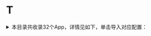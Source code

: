 # T
<details>
<summary>
本目录共收录32个App，详情见如下，单击导入对应配置：
</summary>

- [Talkatone](https://quantumult.app/x/open-app/add-resource?remote-resource=%7B%22filter_remote%22%3A%20%5B%22https%3A%2F%2Fraw.githubusercontent.com%2Fzirawell%2FR-Store%2Fmain%2FRule%2FQuanX%2FAdblock%2FApp%2FT%2FTalkatone%2Ffilter%2Ftalkatone.list%2C%20tag%3DTalkatone%22%5D%2C%22rewrite_remote%22%3A%20%5B%22https%3A%2F%2Fraw.githubusercontent.com%2Fzirawell%2FR-Store%2Fmain%2FRule%2FQuanX%2FAdblock%2FApp%2FT%2FTalkatone%2Frewrite%2Ftalkatone.conf%2C%20tag%3DTalkatone%22%5D%7D)
- [Taptap](https://quantumult.app/x/open-app/add-resource?remote-resource=%7B%22rewrite_remote%22%3A%20%5B%22https%3A%2F%2Fraw.githubusercontent.com%2Fzirawell%2FR-Store%2Fmain%2FRule%2FQuanX%2FAdblock%2FApp%2FT%2FTaptap%2Frewrite%2Ftaptap.conf%2C%20tag%3DTaptap%22%5D%7D)
- [TopWidgets](https://quantumult.app/x/open-app/add-resource?remote-resource=%7B%22rewrite_remote%22%3A%20%5B%22https%3A%2F%2Fraw.githubusercontent.com%2Fzirawell%2FR-Store%2Fmain%2FRule%2FQuanX%2FAdblock%2FApp%2FT%2FTopWidgets%2Frewrite%2Ftopwidgets.conf%2C%20tag%3DTopWidgets%22%5D%7D)
- [Trip](https://quantumult.app/x/open-app/add-resource?remote-resource=%7B%22filter_remote%22%3A%20%5B%22https%3A%2F%2Fraw.githubusercontent.com%2Fzirawell%2FR-Store%2Fmain%2FRule%2FQuanX%2FAdblock%2FApp%2FT%2FTrip%2Ffilter%2Ftrip.list%2C%20tag%3DTrip%22%5D%2C%22rewrite_remote%22%3A%20%5B%22https%3A%2F%2Fraw.githubusercontent.com%2Fzirawell%2FR-Store%2Fmain%2FRule%2FQuanX%2FAdblock%2FApp%2FT%2FTrip%2Frewrite%2Ftrip.conf%2C%20tag%3DTrip%22%5D%7D)
- [TubeMax](https://quantumult.app/x/open-app/add-resource?remote-resource=%7B%22rewrite_remote%22%3A%20%5B%22https%3A%2F%2Fraw.githubusercontent.com%2Fzirawell%2FR-Store%2Fmain%2FRule%2FQuanX%2FAdblock%2FApp%2FT%2FTubeMax%2Frewrite%2Ftubemax.conf%2C%20tag%3DTubeMax%22%5D%7D)
- [Twitter](https://quantumult.app/x/open-app/add-resource?remote-resource=%7B%22filter_remote%22%3A%20%5B%22https%3A%2F%2Fraw.githubusercontent.com%2Fzirawell%2FR-Store%2Fmain%2FRule%2FQuanX%2FAdblock%2FApp%2FT%2FTwitter%2Ffilter%2Ftwitter.list%2C%20tag%3DTwitter%22%5D%7D)
- [台铃智能](https://quantumult.app/x/open-app/add-resource?remote-resource=%7B%22rewrite_remote%22%3A%20%5B%22https%3A%2F%2Fraw.githubusercontent.com%2Fzirawell%2FR-Store%2Fmain%2FRule%2FQuanX%2FAdblock%2FApp%2FT%2F%E5%8F%B0%E9%93%83%E6%99%BA%E8%83%BD%2Frewrite%2Ftailgdd.conf%2C%20tag%3D%E5%8F%B0%E9%93%83%E6%99%BA%E8%83%BD%22%5D%7D)
- [同程旅行](https://quantumult.app/x/open-app/add-resource?remote-resource=%7B%22filter_remote%22%3A%20%5B%22https%3A%2F%2Fraw.githubusercontent.com%2Fzirawell%2FR-Store%2Fmain%2FRule%2FQuanX%2FAdblock%2FApp%2FT%2F%E5%90%8C%E7%A8%8B%E6%97%85%E8%A1%8C%2Ffilter%2F17u.list%2C%20tag%3D%E5%90%8C%E7%A8%8B%E6%97%85%E8%A1%8C%22%5D%2C%22rewrite_remote%22%3A%20%5B%22https%3A%2F%2Fraw.githubusercontent.com%2Fzirawell%2FR-Store%2Fmain%2FRule%2FQuanX%2FAdblock%2FApp%2FT%2F%E5%90%8C%E7%A8%8B%E6%97%85%E8%A1%8C%2Frewrite%2F17u.conf%2C%20tag%3D%E5%90%8C%E7%A8%8B%E6%97%85%E8%A1%8C%22%5D%7D)
- [同花顺](https://quantumult.app/x/open-app/add-resource?remote-resource=%7B%22filter_remote%22%3A%20%5B%22https%3A%2F%2Fraw.githubusercontent.com%2Fzirawell%2FR-Store%2Fmain%2FRule%2FQuanX%2FAdblock%2FApp%2FT%2F%E5%90%8C%E8%8A%B1%E9%A1%BA%2Ffilter%2Ftonghuashun.list%2C%20tag%3D%E5%90%8C%E8%8A%B1%E9%A1%BA%22%5D%2C%22rewrite_remote%22%3A%20%5B%22https%3A%2F%2Fraw.githubusercontent.com%2Fzirawell%2FR-Store%2Fmain%2FRule%2FQuanX%2FAdblock%2FApp%2FT%2F%E5%90%8C%E8%8A%B1%E9%A1%BA%2Frewrite%2Ftonghuashun.conf%2C%20tag%3D%E5%90%8C%E8%8A%B1%E9%A1%BA%22%5D%7D)
- [天天基金](https://quantumult.app/x/open-app/add-resource?remote-resource=%7B%22rewrite_remote%22%3A%20%5B%22https%3A%2F%2Fraw.githubusercontent.com%2Fzirawell%2FR-Store%2Fmain%2FRule%2FQuanX%2FAdblock%2FApp%2FT%2F%E5%A4%A9%E5%A4%A9%E5%9F%BA%E9%87%91%2Frewrite%2Fttjj.conf%2C%20tag%3D%E5%A4%A9%E5%A4%A9%E5%9F%BA%E9%87%91%22%5D%7D)
- [天府市民云](https://quantumult.app/x/open-app/add-resource?remote-resource=%7B%22rewrite_remote%22%3A%20%5B%22https%3A%2F%2Fraw.githubusercontent.com%2Fzirawell%2FR-Store%2Fmain%2FRule%2FQuanX%2FAdblock%2FApp%2FT%2F%E5%A4%A9%E5%BA%9C%E5%B8%82%E6%B0%91%E4%BA%91%2Frewrite%2Ftfsmy.conf%2C%20tag%3D%E5%A4%A9%E5%BA%9C%E5%B8%82%E6%B0%91%E4%BA%91%22%5D%7D)
- [天府手机银行](https://quantumult.app/x/open-app/add-resource?remote-resource=%7B%22rewrite_remote%22%3A%20%5B%22https%3A%2F%2Fraw.githubusercontent.com%2Fzirawell%2FR-Store%2Fmain%2FRule%2FQuanX%2FAdblock%2FApp%2FT%2F%E5%A4%A9%E5%BA%9C%E6%89%8B%E6%9C%BA%E9%93%B6%E8%A1%8C%2Frewrite%2Fcgbank.conf%2C%20tag%3D%E5%A4%A9%E5%BA%9C%E6%89%8B%E6%9C%BA%E9%93%B6%E8%A1%8C%22%5D%7D)
- [天府通](https://quantumult.app/x/open-app/add-resource?remote-resource=%7B%22rewrite_remote%22%3A%20%5B%22https%3A%2F%2Fraw.githubusercontent.com%2Fzirawell%2FR-Store%2Fmain%2FRule%2FQuanX%2FAdblock%2FApp%2FT%2F%E5%A4%A9%E5%BA%9C%E9%80%9A%2Frewrite%2Ftft.conf%2C%20tag%3D%E5%A4%A9%E5%BA%9C%E9%80%9A%22%5D%7D)
- [天星金融](https://quantumult.app/x/open-app/add-resource?remote-resource=%7B%22rewrite_remote%22%3A%20%5B%22https%3A%2F%2Fraw.githubusercontent.com%2Fzirawell%2FR-Store%2Fmain%2FRule%2FQuanX%2FAdblock%2FApp%2FT%2F%E5%A4%A9%E6%98%9F%E9%87%91%E8%9E%8D%2Frewrite%2Ftxjr.conf%2C%20tag%3D%E5%A4%A9%E6%98%9F%E9%87%91%E8%9E%8D%22%5D%7D)
- [天气通](https://quantumult.app/x/open-app/add-resource?remote-resource=%7B%22rewrite_remote%22%3A%20%5B%22https%3A%2F%2Fraw.githubusercontent.com%2Fzirawell%2FR-Store%2Fmain%2FRule%2FQuanX%2FAdblock%2FApp%2FT%2F%E5%A4%A9%E6%B0%94%E9%80%9A%2Frewrite%2Ftqt.conf%2C%20tag%3D%E5%A4%A9%E6%B0%94%E9%80%9A%22%5D%7D)
- [天猫养车](https://quantumult.app/x/open-app/add-resource?remote-resource=%7B%22rewrite_remote%22%3A%20%5B%22https%3A%2F%2Fraw.githubusercontent.com%2Fzirawell%2FR-Store%2Fmain%2FRule%2FQuanX%2FAdblock%2FApp%2FT%2F%E5%A4%A9%E7%8C%AB%E5%85%BB%E8%BD%A6%2Frewrite%2Ftmyc.conf%2C%20tag%3D%E5%A4%A9%E7%8C%AB%E5%85%BB%E8%BD%A6%22%5D%7D)
- [天猫精灵](https://quantumult.app/x/open-app/add-resource?remote-resource=%7B%22rewrite_remote%22%3A%20%5B%22https%3A%2F%2Fraw.githubusercontent.com%2Fzirawell%2FR-Store%2Fmain%2FRule%2FQuanX%2FAdblock%2FApp%2FT%2F%E5%A4%A9%E7%8C%AB%E7%B2%BE%E7%81%B5%2Frewrite%2Ftmjl.conf%2C%20tag%3D%E5%A4%A9%E7%8C%AB%E7%B2%BE%E7%81%B5%22%5D%7D)
- [天翼云盘](https://quantumult.app/x/open-app/add-resource?remote-resource=%7B%22rewrite_remote%22%3A%20%5B%22https%3A%2F%2Fraw.githubusercontent.com%2Fzirawell%2FR-Store%2Fmain%2FRule%2FQuanX%2FAdblock%2FApp%2FT%2F%E5%A4%A9%E7%BF%BC%E4%BA%91%E7%9B%98%2Frewrite%2F189cloud.conf%2C%20tag%3D%E5%A4%A9%E7%BF%BC%E4%BA%91%E7%9B%98%22%5D%7D)
- [太平洋保险](https://quantumult.app/x/open-app/add-resource?remote-resource=%7B%22filter_remote%22%3A%20%5B%22https%3A%2F%2Fraw.githubusercontent.com%2Fzirawell%2FR-Store%2Fmain%2FRule%2FQuanX%2FAdblock%2FApp%2FT%2F%E5%A4%AA%E5%B9%B3%E6%B4%8B%E4%BF%9D%E9%99%A9%2Ffilter%2Fcpic.list%2C%20tag%3D%E5%A4%AA%E5%B9%B3%E6%B4%8B%E4%BF%9D%E9%99%A9%22%5D%2C%22rewrite_remote%22%3A%20%5B%22https%3A%2F%2Fraw.githubusercontent.com%2Fzirawell%2FR-Store%2Fmain%2FRule%2FQuanX%2FAdblock%2FApp%2FT%2F%E5%A4%AA%E5%B9%B3%E6%B4%8B%E4%BF%9D%E9%99%A9%2Frewrite%2Fcpic.conf%2C%20tag%3D%E5%A4%AA%E5%B9%B3%E6%B4%8B%E4%BF%9D%E9%99%A9%22%5D%7D)
- [太平洋电脑](https://quantumult.app/x/open-app/add-resource?remote-resource=%7B%22filter_remote%22%3A%20%5B%22https%3A%2F%2Fraw.githubusercontent.com%2Fzirawell%2FR-Store%2Fmain%2FRule%2FQuanX%2FAdblock%2FApp%2FT%2F%E5%A4%AA%E5%B9%B3%E6%B4%8B%E7%94%B5%E8%84%91%2Ffilter%2Fpconline.list%2C%20tag%3D%E5%A4%AA%E5%B9%B3%E6%B4%8B%E7%94%B5%E8%84%91%22%5D%2C%22rewrite_remote%22%3A%20%5B%22https%3A%2F%2Fraw.githubusercontent.com%2Fzirawell%2FR-Store%2Fmain%2FRule%2FQuanX%2FAdblock%2FApp%2FT%2F%E5%A4%AA%E5%B9%B3%E6%B4%8B%E7%94%B5%E8%84%91%2Frewrite%2Fpconline.conf%2C%20tag%3D%E5%A4%AA%E5%B9%B3%E6%B4%8B%E7%94%B5%E8%84%91%22%5D%7D)
- [太平洋知科技](https://quantumult.app/x/open-app/add-resource?remote-resource=%7B%22rewrite_remote%22%3A%20%5B%22https%3A%2F%2Fraw.githubusercontent.com%2Fzirawell%2FR-Store%2Fmain%2FRule%2FQuanX%2FAdblock%2FApp%2FT%2F%E5%A4%AA%E5%B9%B3%E6%B4%8B%E7%9F%A5%E7%A7%91%E6%8A%80%2Frewrite%2Fpconlinetech.conf%2C%20tag%3D%E5%A4%AA%E5%B9%B3%E6%B4%8B%E7%9F%A5%E7%A7%91%E6%8A%80%22%5D%7D)
- [推栏](https://quantumult.app/x/open-app/add-resource?remote-resource=%7B%22rewrite_remote%22%3A%20%5B%22https%3A%2F%2Fraw.githubusercontent.com%2Fzirawell%2FR-Store%2Fmain%2FRule%2FQuanX%2FAdblock%2FApp%2FT%2F%E6%8E%A8%E6%A0%8F%2Frewrite%2Ftuilan.conf%2C%20tag%3D%E6%8E%A8%E6%A0%8F%22%5D%7D)
- [推送加](https://quantumult.app/x/open-app/add-resource?remote-resource=%7B%22rewrite_remote%22%3A%20%5B%22https%3A%2F%2Fraw.githubusercontent.com%2Fzirawell%2FR-Store%2Fmain%2FRule%2FQuanX%2FAdblock%2FApp%2FT%2F%E6%8E%A8%E9%80%81%E5%8A%A0%2Frewrite%2Fpushplus.conf%2C%20tag%3D%E6%8E%A8%E9%80%81%E5%8A%A0%22%5D%7D)
- [淘宝](https://quantumult.app/x/open-app/add-resource?remote-resource=%7B%22filter_remote%22%3A%20%5B%22https%3A%2F%2Fraw.githubusercontent.com%2Fzirawell%2FR-Store%2Fmain%2FRule%2FQuanX%2FAdblock%2FApp%2FT%2F%E6%B7%98%E5%AE%9D%2Ffilter%2Ftaobao.list%2C%20tag%3D%E6%B7%98%E5%AE%9D%22%5D%2C%22rewrite_remote%22%3A%20%5B%22https%3A%2F%2Fraw.githubusercontent.com%2Fzirawell%2FR-Store%2Fmain%2FRule%2FQuanX%2FAdblock%2FApp%2FT%2F%E6%B7%98%E5%AE%9D%2Frewrite%2Ftaobao.conf%2C%20tag%3D%E6%B7%98%E5%AE%9D%22%5D%7D)
- [淘票票](https://quantumult.app/x/open-app/add-resource?remote-resource=%7B%22rewrite_remote%22%3A%20%5B%22https%3A%2F%2Fraw.githubusercontent.com%2Fzirawell%2FR-Store%2Fmain%2FRule%2FQuanX%2FAdblock%2FApp%2FT%2F%E6%B7%98%E7%A5%A8%E7%A5%A8%2Frewrite%2Ftaopiaopiao.conf%2C%20tag%3D%E6%B7%98%E7%A5%A8%E7%A5%A8%22%5D%7D)
- [腾讯体育](https://quantumult.app/x/open-app/add-resource?remote-resource=%7B%22rewrite_remote%22%3A%20%5B%22https%3A%2F%2Fraw.githubusercontent.com%2Fzirawell%2FR-Store%2Fmain%2FRule%2FQuanX%2FAdblock%2FApp%2FT%2F%E8%85%BE%E8%AE%AF%E4%BD%93%E8%82%B2%2Frewrite%2Ftxsports.conf%2C%20tag%3D%E8%85%BE%E8%AE%AF%E4%BD%93%E8%82%B2%22%5D%7D)
- [腾讯地图](https://quantumult.app/x/open-app/add-resource?remote-resource=%7B%22rewrite_remote%22%3A%20%5B%22https%3A%2F%2Fraw.githubusercontent.com%2Fzirawell%2FR-Store%2Fmain%2FRule%2FQuanX%2FAdblock%2FApp%2FT%2F%E8%85%BE%E8%AE%AF%E5%9C%B0%E5%9B%BE%2Frewrite%2Ftxmaps.conf%2C%20tag%3D%E8%85%BE%E8%AE%AF%E5%9C%B0%E5%9B%BE%22%5D%7D)
- [腾讯新闻](https://quantumult.app/x/open-app/add-resource?remote-resource=%7B%22filter_remote%22%3A%20%5B%22https%3A%2F%2Fraw.githubusercontent.com%2Fzirawell%2FR-Store%2Fmain%2FRule%2FQuanX%2FAdblock%2FApp%2FT%2F%E8%85%BE%E8%AE%AF%E6%96%B0%E9%97%BB%2Ffilter%2Ftxnews.list%2C%20tag%3D%E8%85%BE%E8%AE%AF%E6%96%B0%E9%97%BB%22%5D%2C%22rewrite_remote%22%3A%20%5B%22https%3A%2F%2Fraw.githubusercontent.com%2Fzirawell%2FR-Store%2Fmain%2FRule%2FQuanX%2FAdblock%2FApp%2FT%2F%E8%85%BE%E8%AE%AF%E6%96%B0%E9%97%BB%2Frewrite%2Ftxnews.conf%2C%20tag%3D%E8%85%BE%E8%AE%AF%E6%96%B0%E9%97%BB%22%5D%7D)
- [腾讯视频](https://quantumult.app/x/open-app/add-resource?remote-resource=%7B%22filter_remote%22%3A%20%5B%22https%3A%2F%2Fraw.githubusercontent.com%2Fzirawell%2FR-Store%2Fmain%2FRule%2FQuanX%2FAdblock%2FApp%2FT%2F%E8%85%BE%E8%AE%AF%E8%A7%86%E9%A2%91%2Ffilter%2Ftxtv.list%2C%20tag%3D%E8%85%BE%E8%AE%AF%E8%A7%86%E9%A2%91%22%5D%2C%22rewrite_remote%22%3A%20%5B%22https%3A%2F%2Fraw.githubusercontent.com%2Fzirawell%2FR-Store%2Fmain%2FRule%2FQuanX%2FAdblock%2FApp%2FT%2F%E8%85%BE%E8%AE%AF%E8%A7%86%E9%A2%91%2Frewrite%2Ftxtv.conf%2C%20tag%3D%E8%85%BE%E8%AE%AF%E8%A7%86%E9%A2%91%22%5D%7D)
- [途家民宿](https://quantumult.app/x/open-app/add-resource?remote-resource=%7B%22rewrite_remote%22%3A%20%5B%22https%3A%2F%2Fraw.githubusercontent.com%2Fzirawell%2FR-Store%2Fmain%2FRule%2FQuanX%2FAdblock%2FApp%2FT%2F%E9%80%94%E5%AE%B6%E6%B0%91%E5%AE%BF%2Frewrite%2Ftujia.conf%2C%20tag%3D%E9%80%94%E5%AE%B6%E6%B0%91%E5%AE%BF%22%5D%7D)
- [途牛](https://quantumult.app/x/open-app/add-resource?remote-resource=%7B%22rewrite_remote%22%3A%20%5B%22https%3A%2F%2Fraw.githubusercontent.com%2Fzirawell%2FR-Store%2Fmain%2FRule%2FQuanX%2FAdblock%2FApp%2FT%2F%E9%80%94%E7%89%9B%2Frewrite%2Ftuniu.conf%2C%20tag%3D%E9%80%94%E7%89%9B%22%5D%7D)
- [途虎养车](https://quantumult.app/x/open-app/add-resource?remote-resource=%7B%22rewrite_remote%22%3A%20%5B%22https%3A%2F%2Fraw.githubusercontent.com%2Fzirawell%2FR-Store%2Fmain%2FRule%2FQuanX%2FAdblock%2FApp%2FT%2F%E9%80%94%E8%99%8E%E5%85%BB%E8%BD%A6%2Frewrite%2Ftuhu.conf%2C%20tag%3D%E9%80%94%E8%99%8E%E5%85%BB%E8%BD%A6%22%5D%7D)

</details>